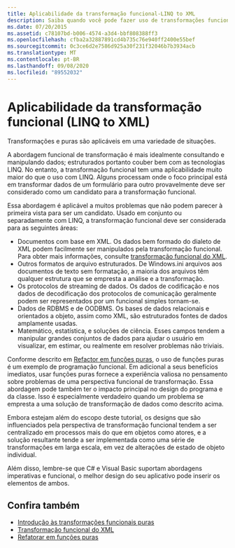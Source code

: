```yaml
---
title: Aplicabilidade da transformação funcional-LINQ to XML
description: Saiba quando você pode fazer uso de transformações funcionais.
ms.date: 07/20/2015
ms.assetid: c78107bd-b006-4574-a3d4-bbf808388ff3
ms.openlocfilehash: cfba2a32887891cd4b735c76e940ff2400e55bef
ms.sourcegitcommit: 0c3ce6d2e7586d925a30f231f32046b7b3934acb
ms.translationtype: MT
ms.contentlocale: pt-BR
ms.lasthandoff: 09/08/2020
ms.locfileid: "89552032"
---
```

# <a name="applicability-of-functional-transformation-linq-to-xml"></a>Aplicabilidade da transformação funcional (LINQ to XML)

Transformações e puras são aplicáveis em uma variedade de situações.

A abordagem funcional de transformação é mais idealmente consultando e manipulando dados; estruturados portanto couber bem com as tecnologias LINQ. No entanto, a transformação funcional tem uma aplicabilidade muito maior do que o uso com LINQ. Alguns processam onde o foco principal está em transformar dados de um formulário para outro provavelmente deve ser considerado como um candidato para a transformação funcional.

Essa abordagem é aplicável a muitos problemas que não podem parecer à primeira vista para ser um candidato. Usado em conjunto ou separadamente com LINQ, a transformação funcional deve ser considerada para as seguintes áreas:

- Documentos com base em XML. Os dados bem formado do dialeto de XML podem facilmente ser manipulados pela transformação funcional. Para obter mais informações, consulte [transformação funcional do XML](functional-transformation-xml.md).
- Outros formatos de arquivo estruturados. De Windows.ini arquivos aos documentos de texto sem formatação, a maioria dos arquivos têm qualquer estrutura que se empresta a análise e a transformação.
- Os protocolos de streaming de dados. Os dados de codificação e nos dados de decodificação dos protocolos de comunicação geralmente podem ser representados por um funcional simples tornam-se.
- Dados de RDBMS e de OODBMS. Os bases de dados relacionais e orientados a objeto, assim como XML, são estruturados fontes de dados amplamente usadas.
- Matemático, estatística, e soluções de ciência. Esses campos tendem a manipular grandes conjuntos de dados para ajudar o usuário em visualizar, em estimar, ou realmente em resolver problemas não triviais.

Conforme descrito em [Refactor em funções puras](refactor-pure-functions.md), o uso de funções puras é um exemplo de programação funcional. Em adicional a seus benefícios imediatos, usar funções puras fornece a experiência valiosa no pensamento sobre problemas de uma perspectiva funcional de transformação. Essa abordagem pode também ter o impacto principal no design do programa e da classe. Isso é especialmente verdadeiro quando um problema se empresta a uma solução de transformação de dados como descrito acima.

Embora estejam além do escopo deste tutorial, os designs que são influenciados pela perspectiva de transformação funcional tendem a ser centralizado em processos mais do que em objetos como atores, e a solução resultante tende a ser implementada como uma série de transformações em larga escala, em vez de alterações de estado de objeto individual.

 Além disso, lembre-se que C# e Visual Basic suportam abordagens imperativas e funcional, o melhor design do seu aplicativo pode inserir os elementos de ambos.

## <a name="see-also"></a>Confira também

- [Introdução às transformações funcionais puras](introduction-pure-functional-transformations.md)
- [Transformação funcional do XML](functional-transformation-xml.md)
- [Refatorar em funções puras](refactor-pure-functions.md)

